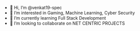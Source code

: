 - 👋 Hi, I’m @venkat19-spec
- 👀 I’m interested in Gaming, Machine Learning, Cyber Security
- 🌱 I’m currently learning Full Stack Development
- 💞️ I’m looking to collaborate on NET CENTRIC PROJECTS
